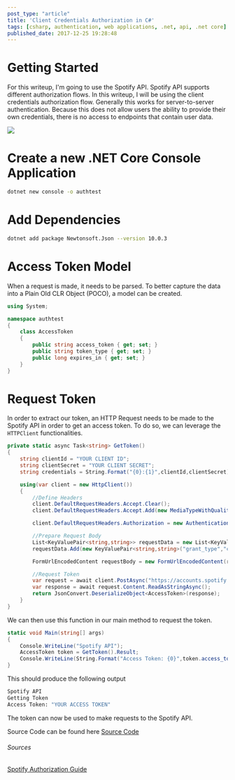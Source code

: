```yaml
---
post_type: "article" 
title: 'Client Credentials Authorization in C#'
tags: [csharp, authentication, web applications, .net, api, .net core]
published_date: 2017-12-25 19:28:48
---
```



# Getting Started

For this writeup, I'm going to use the Spotify API. Spotify API supports different authorization flows. In this writeup, I will be using the client credentials authorization flow. Generally this works for server-to-server authentication. Because this does not allow users the ability to provide their own credentials, there is no access to endpoints that contain user data.

![](/images/client-credentials-authentication-csharp/clientcredentialsflowdiagram.png)

# Create a new .NET Core Console Application

```bash
dotnet new console -o authtest
```

# Add Dependencies

```bash
dotnet add package Newtonsoft.Json --version 10.0.3
```

# Access Token Model

When a request is made, it needs to be parsed. To better capture the data into a Plain Old CLR Object (POCO), a model can be created.

```csharp
using System;

namespace authtest
{
    class AccessToken
    {
        public string access_token { get; set; }
        public string token_type { get; set; }
        public long expires_in { get; set; }
    }
}
```

# Request Token

In order to extract our token, an HTTP Request needs to be made to the Spotify API in order to get an access token. To do so, we can leverage the `HTTPClient` functionalities.

```csharp
private static async Task<string> GetToken()
{
    string clientId = "YOUR CLIENT ID";
    string clientSecret = "YOUR CLIENT SECRET";
    string credentials = String.Format("{0}:{1}",clientId,clientSecret);

    using(var client = new HttpClient())
    {
        //Define Headers
        client.DefaultRequestHeaders.Accept.Clear();
        client.DefaultRequestHeaders.Accept.Add(new MediaTypeWithQualityHeaderValue("application/json"));

        client.DefaultRequestHeaders.Authorization = new AuthenticationHeaderValue("Basic",Convert.ToBase64String(Encoding.UTF8.GetBytes(credentials)));

        //Prepare Request Body
        List<KeyValuePair<string,string>> requestData = new List<KeyValuePair<string,string>>();
        requestData.Add(new KeyValuePair<string,string>("grant_type","client_credentials"));

        FormUrlEncodedContent requestBody = new FormUrlEncodedContent(requestData);

        //Request Token
        var request = await client.PostAsync("https://accounts.spotify.com/api/token",requestBody);
        var response = await request.Content.ReadAsStringAsync();
        return JsonConvert.DeserializeObject<AccessToken>(response);   
    }
}
```


We can then use this function in our main method to request the token.

```csharp
static void Main(string[] args)
{
    Console.WriteLine("Spotify API");
    AccessToken token = GetToken().Result;
    Console.WriteLine(String.Format("Access Token: {0}",token.access_token));
}
```

This should produce the following output

```bash
Spotify API
Getting Token
Access Token: "YOUR ACCESS TOKEN"
```

The token can now be used to make requests to the Spotify API.

Source Code can be found here [Source Code](https://gist.github.com/lqdev/5e82a5c856fcf0818e0b5e002deb0c28)

###### Sources
[Spotify Authorization Guide](https://developer.spotify.com/web-api/authorization-guide/#client_credentials_flow)